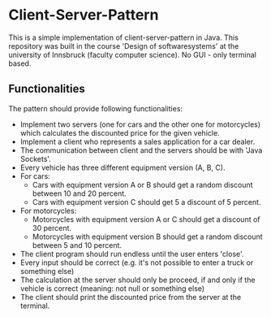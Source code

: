 # Client-Server-Pattern
This is a simple implementation of client-server-pattern in Java. This repository was built in the course 
'Design of softwaresystems' at the university of Innsbruck (faculty computer science). No GUI - only terminal based.

## Functionalities
The pattern should provide following functionalities:
- Implement two servers (one for cars and the other one for motorcycles) which calculates the discounted price for the given
vehicle.
- Implement a client who represents a sales application for a car dealer.
- The communication between client and the servers should be with 'Java Sockets'.
- Every vehicle has three different equipment version (A, B, C).
- For cars:
  - Cars with equipment version A or B should get a random discount between 10 and 20 percent.
  - Cars with equipment version C should get 5 a discount of 5 percent.
- For motorcycles:
  - Motorcycles with equipment version A or C should get a discount of 30 percent.
  - Motorcycles with equipment version B should get a random discount between 5 and 10 percent.
- The client program should run endless until the user enters 'close'.
- Every input should be correct (e.g. it's not possible to enter a truck or something else)
- The calculation at the server should only be proceed, if and only if the vehicle is correct (meaning: not null or something else)
- The client should print the discounted price from the server at the terminal.
